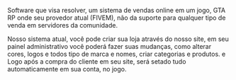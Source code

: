Software que visa resolver, um sistema de vendas online em um jogo, GTA RP onde seu provedor atual (FIVEM), não da suporte para qualquer tipo de venda em servidores da comunidade.

Nosso sistema atual, você pode criar sua loja através do nosso site, em seu painel administrativo você poderá fazer suas mudanças, como alterar cores, logos e todos tipo de marca e nomes, criar categorias e produtos. e Logo após a compra do cliente em seu site, será setado tudo automaticamente em sua conta, no jogo.
